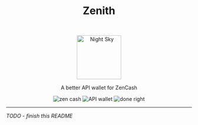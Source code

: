 <h1 align="center">Zenith</h1> <br>
<p align="center">
  <img alt="Night Sky" src="https://user-images.githubusercontent.com/943555/33152553-02da6b30-cf92-11e7-993d-57da7edf010a.png" width="120">
</p>
<p align="center">A better API wallet for ZenCash</p>

<p align="center">
  <img alt="zen cash" src="https://img.shields.io/badge/zen-cash-ff69b4.svg">
  <img alt="API wallet" src="https://img.shields.io/badge/API-Wallet-blue.svg">
  <img alt="done right" src="https://img.shields.io/badge/done-right-brightgreen.svg">
</p>

---

_TODO - finish this README_
